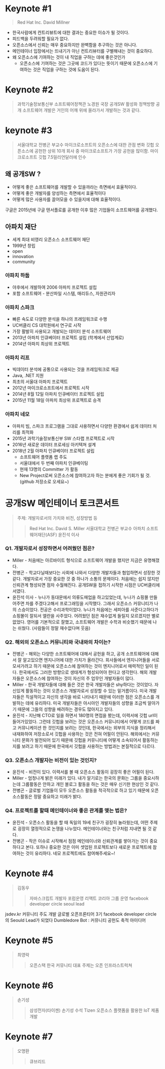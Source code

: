 # Keynote #1
>Red Hat Inc. David Millner 
- 한국사람에게 컨트리뷰트에 대한 결과는 중요한 이슈가 될 것이다.
- 피드백을 두려워할 필요가 없다.
- 오픈소스에서 신뢰는 매우 중요하지만 완벽함을 추구하는 것은 아니다.
- 메인테이너 입장에서는 뜨내기가 아닌 컨트리뷰터를 구별해내는 것이 중요하다.
- 왜 오픈소스에 기여하는 것이 내 직업을 구하는 데에 좋은것인가
  - 오픈소스에 기여하는 것은 그곳에 코드가 있다는 뜻이기 때문에 오픈소스에 기여하는 것은 직업을 구하는 것에 도움이 된다.

# Keynote #2
>과학기술정보통신부 소프트웨어정책관 노경원 국장
공개SW 활성화 정책방향
공개 소프트웨어 개발은 거인의 어깨 위에 올라가서 개발하는 것과 같다.

# keynote #3
>서울대학교 전병곤 부교수
마이크로소프트의 오픈소스에 대한 관점 변화
깃헙 오픈소스에 공헌한 상위 10개 회사 중 마이크로소프트가 가장 공헌을 많이함.
마이크로소프트 깃헙 7.5밀리언달러에 인수

## 왜 공개SW ?
- 어떻게 좋은 소프트웨어를 개발할 수 있을까라는 측면에서 효율적이다.
- 어떻게 좋은 개발자를 양성하는 측면에서 효율적이다
- 어떻게 많은 사용자를 끌어모을 수 있을지에 대해 효율적이다.

구글은 2015년에 구글 텐서플로를 공개한 이후 많은 기업들이 소프트웨어를 공개했다.

## 아파치 재단
  - 세계 최대 비영리 오픈소스 소프트웨어 재단
  - 1999년 창립
  - open
  - innovation
  - community
### 아파치 하둡
  - 야후에서 개발하여 2006 아파치 프로젝트 설립
  - 포함 소프트웨어 - 분산파일 시스템, 매리듀스, 자원관리자
### 아파치 스파크
  - 빠른 속도로 다양한 분석을 하나의 프레임워크로 수행
  - UC버클리 CS 대학원에서 연구로 시작
  - 가장 활발히 사용되고 개발되는 데이터 분석 소프트웨어
  - 2013년 아파치 인큐베이터 프로젝트 설립 (학계에서 산업계로)
  - 2014년 아파치 최상위 프로젝트
### 아파치 리프
  - 빅데이터 분석에 공통으로 사용되는 것을 프레임워크로 제공
  - Java, .NET 지원
  - 최초의 서울대 아파치 프로젝트
  - 2012년 마이크로소프트에서 프로젝트 시작
  - 2014년 8월 12일 아파치 인큐베이터 프로젝트 설립
  - 2015년 11월 18일 아파치 최상위 프로젝트로 승격
### 아파치 네모
  - 아파치 빔, 스파크 프로그램을 그대로 사용하면서 다양한 환경에서 쉽게 데이터 처리를 최적화
  - 2015년 과학기술정보통신부 SW 스타랩 프로젝트로 시작
  - 2016년 새로운 데이터 프로세싱 아키텍쳐 설계
  - 2018년 2월 아파치 인큐베이터 프로젝트 설립
    - 소프트웨어 플랫폼 랩 주도
    - 서울대에서 두 번째 아파치 인큐베이팅
    - 현재 13명의 Committer 가 활동
    - New Project로써 오픈소스에 참여하고자 하는 분에게 좋은 기회가 될 것. (github 저장소로 오세요~)
    
# 공개SW 메인테이너 토크콘서트
>주제: 개발자로서의 가치와 비전, 성장방법 등
>>Red Hat Inc. David S. Miller
>>서울대학교 전병곤 부교수
>>아파치 소프트웨어재단(ASF) 윤진석 이사

### Q1. 개발자로서 성장하면서 어려웠던 점은?
- Miller - 처음에는 아르바이트 형식으로 소프트웨어 개발을 했지만 지금은 유명해졌다.
- 전병곤 - 학교다닐때보다는 사회에 나와서 다양한 개발자들과 협업하면서 성장한 것 같다. 개발자로서 가장 중요한 것 중 하나가 소통의 문제이다. 처음에는 쉽지 않지만 신뢰관계 형성되면 점차 수월해진다.
공개SW을 접하기 시작한 시점은 UC버클리에서였다.
- 윤진석 이사 - 누나가 동대문에서 의류도매업을 하고있었는데, 누나가 쇼핑몰 만들어주면 차를 주겠다고해서 프로그래밍을 시작했다. 그래서 오픈소스 커뮤니티가 나의 스승이었다. 전공은 수리과학이었다. 누나가 처음에는 세피아를 사준다고하다가 쇼핑몰이 잘되서 엘란을 사주었다. 어려웠던 점은 재수없게 들릴지 모르겠지만 별로 없었다. 영어를 기본적으로 잘했고, 소프트웨어 개발은 수학과 비슷했기 때문에 나는 쉬웠다. (사람들이 정말 재수없다며 웃음)
  
### Q2. 해외의 오픈소스 커뮤니티와 국내와의 차이는?
- 전병곤 - 해외는 다양한 소프트웨어에 대해서 공헌을 하고, 공개 소프트웨어에 대해서 잘 알고있으면 엔지니어에 대한 가치가 올라간다. 회사들에서 엔지니어들을 서로 모셔가려고 하기 때문에 오픈소스에 참여하는 것이 엔지니어로서 매력적인 일이 된다. 한국에서도 그러한 방향으로 생태계가 형성되어야 한다고 생각한다. 해외 개발자들은 오픈소스에 참여하는 것이 자신의 주 업무인 개발자들이 많다.
- Miller - 한국 개발자들에 대해 들은 것은 한국 개발자들은 shy하다는 것이었다. 자신있게 활동하는 것이 오픈소스 개발자로서 성장할 수 있는 밑거름이다. 미국 개발자들은 직설적이고 자신의 생각을 바로 나타내기 때문에 이러한 점은 오픈소스를 개발하는 데에 유리하다. 미국 개발자들은 아시아인 개발자들의 성향을 조금씩 알아가기 때문에 그들의 성향을 배려하는 경우도 많아지고 있다.
- 윤진석 - 지난해 CTO로 일을 하면서 180명의 면접을 봤는데, 이력서에 깃헙 url이 들어가있었다. 그런데 깃헙을 보려는 것은 오픈소스 커뮤니티에서 어떻게 코드를 짜고 커뮤니케이션 한 것인지를 보려는 것인데, 한국에서는 외부의 지식을 정리해서 내재화하여 저장소로서 깃헙을 사용하는 것은 전혀 어필이 안된다. 해외에서는 커뮤니티 문화가 발전되어 있기 때문에 깃헙을 커뮤니티에 어떻게 소속되어서 활동하는지를 보려고 하기 때문에 한국에서 깃헙을 사용하는 방법과는 본질적으로 다르다.

### Q3. 오픈소스 개발자는 비전이 있는 것인지?
- 윤진석 - 비전이 있다. 이력서를 볼 때 오픈소스 활동이 굉장히 좋은 어필이 된다.
- Miller - 엄청나게 밝은 미래가 있다. 내가 알기로는 한국의 문화는 그룹을 중요시하는데 그룹활동은 안하고 개인 블로그 활동을 하는 것은 매우 신기한 현상인 것 같다.
- 전병곤 - 글로벌 기업들이 모두 오픈소스 활동을 적극적으로 하고 있기 때문에 오픈소스활동은 정말 중요하고 미래가 밝다.

### Q4. 프로젝트를 할때 메인테이너와 좋은 관계를 맺는 법은?
- 윤진석 - 오픈소스 활동을 할 때 독일의 19세 친구가 굉장히 놀라웠는데, 어떤 주제로 굉장히 열정적으로 논쟁을 나누었다. 메인테이너와는 친구처럼 지내면 될 것 같다.
- 전병곤 - 작은 이슈로 시작해서 점점 메인테이너와 신뢰관계를 쌓아가는 것이 중요하다고 본다. 또하나 중요한 것은 이미 셋업된 프로젝트보다 새로운 프로젝트에 참여하는 것이 유리하다. 네모 프로젝트에도 참여해주세요~!


# Keynote #4
>김동우
>>자바스크립트 개발자 포럼운영
>>리액트 코리아 그룹 운영
>>facebook developer circle seoul lead
 
 
jsdev.kr
커뮤니티 주도 개발
글로벌 오픈프론티어 3기
facebook developer circle의 Seould Lead가 되었다
Dumbledore Bot : 커뮤니티 공헌도 축적 아이디어

# Keynote #5
>최영락
>>오픈스택 한국 커뮤니티 대표
>>주제는 오픈 인프라스트럭쳐

# Keynote #6
>손기성
>>삼성전자(타이젠) 손기성 수석
>>Tizen 오픈소스 플랫폼을 활용한 IoT 제품 개발

# Keynote #7
>오명환
>>큐브리드
